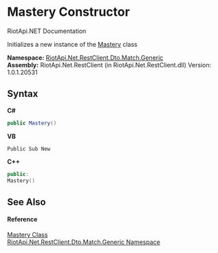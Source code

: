 # Mastery Constructor 
RiotApi.NET Documentation 

Initializes a new instance of the <a href="3a8515d6-3353-e5b8-b027-c5ae9272f4f3">Mastery</a> class

**Namespace:**&nbsp;<a href="f4767f78-ec21-8fc9-5619-34d53bfe8e2e">RiotApi.Net.RestClient.Dto.Match.Generic</a><br />**Assembly:**&nbsp;RiotApi.Net.RestClient (in RiotApi.Net.RestClient.dll) Version: 1.0.1.20531

## Syntax

**C#**<br />
``` C#
public Mastery()
```

**VB**<br />
``` VB
Public Sub New
```

**C++**<br />
``` C++
public:
Mastery()
```


## See Also


#### Reference
<a href="3a8515d6-3353-e5b8-b027-c5ae9272f4f3">Mastery Class</a><br /><a href="f4767f78-ec21-8fc9-5619-34d53bfe8e2e">RiotApi.Net.RestClient.Dto.Match.Generic Namespace</a><br />